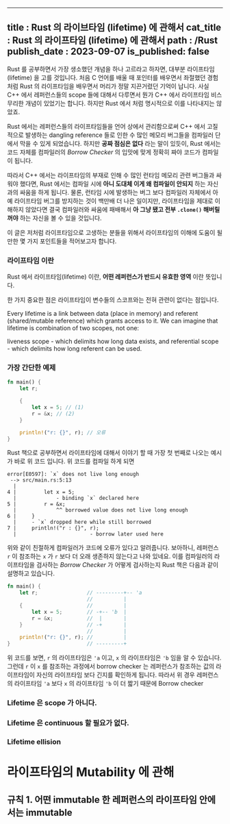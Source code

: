 ----------------
title : Rust 의 라이브타임 (lifetime) 에 관해서
cat_title : Rust 의 라이프타임 (lifetime) 에 관해서
path : /Rust
publish_date : 2023-09-07
is_published: false    
--------------

Rust 를 공부하면서 가장 생소했던 개념을 하나 고르라고 하자면, 대부분 라이프타임(lifetime) 을 고를 것입니다. 처음 C 언어를 배울 때 포인터를 배우면서 좌절했던 경험처럼 Rust 의 라이프타임을 배우면서 머리가 정말 지끈거렸던 기억이 납니다. 사실 C++ 에서 레퍼런스들의 scope 들에 대해서 다루면서 뭔가 C++ 에서 라이프타임 비스무리한 개념이 있었기는 합니다. 하지만 Rust 에서 처럼 명시적으로 이를 나타내지는 않았죠. 

Rust 에서는 레퍼런스들의 라이프타임들을 언어 상에서 관리함으로써 C++ 에서 고질적으로 발생하는 dangling reference 들로 인한 수 많인 메모리 버그들을 컴파일러 단에서 막을 수 있게 되었습니다. 하지만 **공짜 점심은 없다** 라는 말이 있듯이, Rust 에서는 코드 자체를 컴파일러의 *Borrow Checker* 의 입맛에 맞게 정확히 짜야 코드가 컴파일이 됩니다.   

따라서 C++ 에서는 라이프타임의 부재로 인해 수 많인 런타임 메모리 관련 버그들과 싸워야 했다면, Rust 에서는 컴파일 시에 **아니 도대체 이게 왜 컴파일이 안되지** 하는 자신과의 싸움을 하게 됩니다. 물론, 런타임 시에 발생하는 버그 보다 컴파일러 자체에서 아예 라이프타임 버그를 방지하는 것이 백만배 더 나은 일이지만, 라이프타임을 제대로 이해하지 않았다면 결국 컴파일러와 싸움에 패배해서 **아 그냥 됐고 전부 `.clone()` 해버릴꺼야** 하는 자신을 볼 수 있을 것입니다. 

이 글은 저처럼 라이프타임으로 고생하는 분들을 위해서 라이프타임의 이해에 도움이 될 만한 몇 가지 포인트들을 적어보고자 합니다.

### 라이프타임 이란

Rust 에서 라이프타임(lifetime) 이란, **어떤 레퍼런스가 반드시 유효한 영역** 이란 뜻입니다. 

한 가지 중요한 점은 라이프타임이 변수들의 스코프와는 전혀 관련이 없다는 점입니다. 

Every lifetime is a link between data (place in memory) and referent (shared/mutable reference) which grants access to it. We can imagine that lifetime is combination of two scopes, not one:

liveness scope - which delimits how long data exists, and
referential scope - which delimits how long referent can be used.


### 가장 간단한 예제

```rust
fn main() {
    let r; 

    {
        let x = 5; // (1)
        r = &x; // (2)
    }

    println!("r: {}", r); // 오류
}
```

Rust 책으로 공부하면서 라이프타임에 대해서 이야기 할 때 가장 첫 번째로 나오는 예시가 바로 위 코드 입니다. 위 코드를 컴파일 하게 되면

```error
error[E0597]: `x` does not live long enough
 --> src/main.rs:5:13
  |
4 |         let x = 5;
  |             - binding `x` declared here
5 |         r = &x;
  |             ^^ borrowed value does not live long enough
6 |     }
  |     - `x` dropped here while still borrowed
7 |     println!("r : {}", r);
  |                        - borrow later used here
```

위와 같이 친절하게 컴파일러가 코드에 오류가 있다고 알려줍니다. 보아하니, 레퍼런스 `r` 이 참조하는 `x` 가 `r` 보다 더 오래 생존하지 않는다고 나와 있네요. 이를 컴파일러의 라이프타임을 검사하는 *Borrow Checker* 가 어떻게 검사하는지 Rust 책은 다음과 같이 설명하고 있습니다. 

```rust
fn main() {
    let r;                // ---------+-- 'a
                          //          |
    {                     //          |
        let x = 5;        // -+-- 'b  |
        r = &x;           //  |       |
    }                     // -+       |
                          //          |
    println!("r: {}", r); //          |
}                         // ---------+
```

위 코드를 보면, `r` 의 라이프타임은 `'a` 이고, `x` 의 라이프타임은 `'b` 임을 알 수 있습니다. 그런데 `r` 이 `x` 를 참조하는 과정에서 borrow checker 는 레퍼런스가 참조하는 값의 라이프타임이 자신의 라이프타임 보다 긴지를 확인하게 됩니다. 따라서 위 경우 레퍼런스의 라이프타임 `'a` 보다 `x` 의 라이프타임 `'b` 이 더 짧기 때문에 Borrow checker 

### Lifetime 은 scope 가 아니다.

### Lifetime 은 continuous 할 필요가 없다.

### Lifetime ellision

# 라이프타임의 Mutability 에 관해

## 규칙 1. 어떤 immutable 한 레퍼런스의 라이프타임 안에서는 immutable 